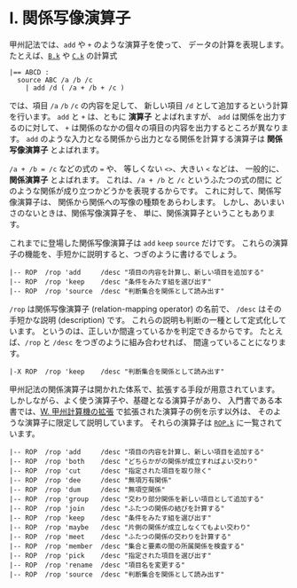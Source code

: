 # I. 関係写像演算子


甲州記法では、`add` や `+` のような演算子を使って、
データの計算を表現します。
たとえば、[`B.k`][B.k] や [`C.k`][C.k] の計算式

~~~~~~~~~~~~~~~~~~~~~~~~~~~~~~~~~~~~~~~~~~~~ { .koshu .input }
|== ABCD :
  source ABC /a /b /c
    | add /d ( /a + /b + /c )
~~~~~~~~~~~~~~~~~~~~~~~~~~~~~~~~~~~~~~~~~~~~~~~~~~~~~~~~~~~~~~~

では、項目 `/a` `/b` `/c` の内容を足して、
新しい項目 `/d` として追加するという計算を行います。
`add` と `+` は、ともに **演算子** とよばれますが、
`add` は関係を出力するのに対して、
`+` は関係のなかの個々の項目の内容を出力するところが異なります。
`add` のような入力となる関係から出力となる関係を計算する演算子は
**関係写像演算子** とよばれます。

`/a + /b = /c` などの式の `=` や、
等しくない `<>`、大きい `<` などは、
一般的に、 **関係演算子** とよばれます。
これは、`/a + /b` と `/c` というふたつの式の間に
どのような関係が成り立つかどうかを表現するからです。
これに対して、関係写像演算子は、
関係から関係への写像の種類をあらわします。
しかし、あいまいさのないときは、関係写像演算子を、
単に、関係演算子ということもあります。

これまでに登場した関係写像演算子は `add` `keep` `source` だけです。
これらの演算子の機能を、手短かに説明すると、つぎのように書けるでしょう。

~~~~~~~~~~~~~~~~~~~~~~~~~~~~~~~~~~~~~~~~~~~~ { .koshu .input }
|-- ROP  /rop 'add     /desc "項目の内容を計算し、新しい項目を追加する"
|-- ROP  /rop 'keep    /desc "条件をみたす組を選び出す"
|-- ROP  /rop 'source  /desc "判断集合を関係として読み出す"
~~~~~~~~~~~~~~~~~~~~~~~~~~~~~~~~~~~~~~~~~~~~~~~~~~~~~~~~~~~~~~~

`/rop` は関係写像演算子 (relation-mapping operator) の名前で、
`/desc` はその手短かな説明 (description) です。
これらの説明も判断の一種として定式化しています。
というのは、正しいか間違っているかを判定できるからです。
たとえば、`/rop` と `/desc` をつぎのように組み合わせれば、
間違っていることになります。

~~~~~~~~~~~~~~~~~~~~~~~~~~~~~~~~~~~~~~~~~~~~ { .koshu .input }
|-X ROP  /rop 'keep    /desc "判断集合を関係として読み出す"
~~~~~~~~~~~~~~~~~~~~~~~~~~~~~~~~~~~~~~~~~~~~~~~~~~~~~~~~~~~~~~~

甲州記法の関係演算子は開かれた体系で、拡張する手段が用意されています。
しかしながら、よく使う演算子や、基礎となる演算子があり、
入門書である本書では、[W. 甲州計算機の拡張][W]
で拡張された演算子の例を示す以外は、
そのような演算子に限定して説明しています。
それらの演算子は [`ROP.k`][ROP.k] に一覧されています。

~~~~~~~~~~~~~~~~~~~~~~~~~~~~~~~~~~~~~~~~~~~~ { .koshu .input }
|-- ROP  /rop 'add     /desc "項目の内容を計算し、新しい項目を追加する"
|-- ROP  /rop 'both    /desc "どちらかがの関係が成立すればよい交わり"
|-- ROP  /rop 'cut     /desc "指定された項目を取り除く"
|-- ROP  /rop 'dee     /desc "無項万有関係"
|-- ROP  /rop 'dum     /desc "無項空関係"
|-- ROP  /rop 'group   /desc "交わり部分関係を新しい項目として追加する"
|-- ROP  /rop 'join    /desc "ふたつの関係の結びを計算する"
|-- ROP  /rop 'keep    /desc "条件をみたす組を選び出す"
|-- ROP  /rop 'maybe   /desc "片側の関係が成立しなくてもよい交わり"
|-- ROP  /rop 'meet    /desc "ふたつの関係の交わりを計算する"
|-- ROP  /rop 'member  /desc "集合と要素の間の所属関係を検査する"
|-- ROP  /rop 'pick    /desc "指定された項目を選び出す"
|-- ROP  /rop 'rename  /desc "項目名を変更する"
|-- ROP  /rop 'source  /desc "判断集合を関係として読み出す"
~~~~~~~~~~~~~~~~~~~~~~~~~~~~~~~~~~~~~~~~~~~~~~~~~~~~~~~~~~~~~~~


[B.k]:   ../B/B.k
[C.k]:   ../C/C.k
[ROP.k]: ../ROP.k
[W]:     ../W


